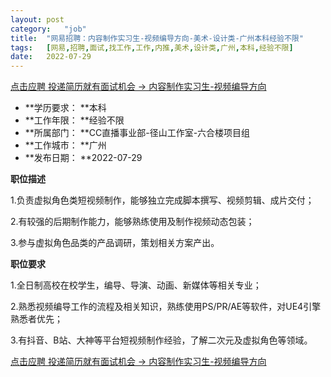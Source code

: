 ```yaml
---
layout:	post
category:	"job"
title:	"网易招聘：内容制作实习生-视频编导方向-美术-设计类-广州本科经验不限"
tags:	[网易,招聘,面试,找工作,工作,内推,美术,设计类,广州,本科,经验不限]
date:	2022-07-29
---
```


[点击应聘 投递简历就有面试机会 ->  内容制作实习生-视频编导方向](http://mobile.bole.netease.com/bole/boleDetail?id=33587&employeeId=346f03c3cda5f04c&key=all)



- **学历要求： **本科
- **工作年限： **经验不限
- **所属部门： **CC直播事业部-径山工作室-六合楼项目组
- **工作城市： **广州
- **发布日期： **2022-07-29



**职位描述**

1.负责虚拟角色类短视频制作，能够独立完成脚本撰写、视频剪辑、成片交付；

2.有较强的后期制作能力，能够熟练使用及制作视频动态包装；

3.参与虚拟角色品类的产品调研，策划相关方案产出。



**职位要求**

1.全日制高校在校学生，编导、导演、动画、新媒体等相关专业；

2.熟悉视频编导工作的流程及相关知识，熟练使用PS/PR/AE等软件，对UE4引擎熟悉者优先；

3.有抖音、B站、大神等平台短视频制作经验，了解二次元及虚拟角色等领域。



[点击应聘 投递简历就有面试机会 ->  内容制作实习生-视频编导方向](http://mobile.bole.netease.com/bole/boleDetail?id=33587&employeeId=346f03c3cda5f04c&key=all)